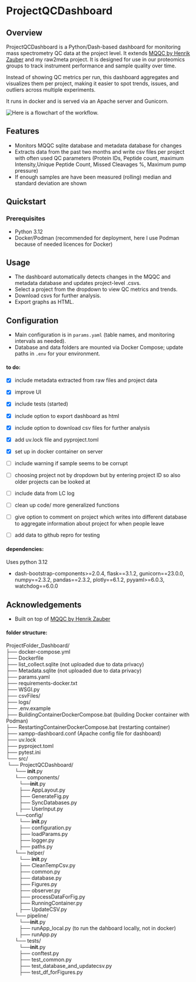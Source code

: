 # ProjectQCDashboard

## Overview
ProjectQCDashboard is a Python/Dash-based dashboard for monitoring mass spectrometry QC data at the project level. It extends [MQQC by Henrik Zauber](https://rdrr.io/rforge/mqqc/man/mqqc-package.html) and my raw2meta project. It is designed for use in our proteomics groups to track instrument performance and sample quality over time.

Instead of showing QC metrics per run, this dashboard aggregates and visualizes them per project, making it easier to spot trends, issues, and outliers across multiple experiments.

It runs in docker and is served via an Apache server and Gunicorn.

![Here is a flowchart of the workflow.](/Display/FlowDiagram.png)


## Features
- Monitors MQQC sqlite database and metadata database for changes
- Extracts data from the past two months and write csv files per project with often used QC parameters (Protein IDs, Peptide count, maximum Intensity,Unique Peptide Count, Missed Cleavages %, Maximum pump pressure)
- If enough samples are have been measured (rolling) median and standard deviation are shown

## Quickstart

### Prerequisites
- Python 3.12
- Docker/Podman (recommended for deployment, here I use Podman because of needed licences for Docker)


## Usage
- The dashboard automatically detects changes in the MQQC and metadata database and updates project-level .csvs.
- Select a project from the dropdown to view QC metrics and trends.
- Download csvs for further analysis.
- Export graphs as HTML.

## Configuration
- Main configuration is in `params.yaml` (table names, and monitoring intervals as needed).
- Database and data folders are mounted via Docker Compose; update paths in `.env` for your environment.


#### to do:
- [x] include metadata extracted from raw files and project data
- [x] improve UI
- [x] include tests (started)
- [x] include option to export dashboard as html
- [x] include option to download csv files for further analysis
- [x] add uv.lock file and pyproject.toml
- [x] set up in docker container on server
- [ ] include warning if sample seems to be corrupt
- [ ] choosing project not by dropdown but by entering project ID so also older projects can be looked at
- [ ] include data from LC log
- [ ] clean up code/ more generalized functions
- [ ] give option to comment on project which writes into different database to aggregate information about project for when people leave
- [ ] add data to github repro for testing


#### dependencies:
Uses python 3.12
- dash-bootstrap-components>=2.0.4, flask==3.1.2, gunicorn==23.0.0, numpy==2.3.2, pandas==2.3.2, plotly==6.1.2, pyyaml>=6.0.3, watchdog==6.0.0

## Acknowledgements
- Built on top of [MQQC by Henrik Zauber](https://rdrr.io/rforge/mqqc/man/mqqc-package.html)

#### folder structure:
ProjectFolder_Dashboard/  
├── docker-compose.yml  
├── Dockerfile  
├── list_collect.sqlite (not uploaded due to data privacy)  
├── Metadata.sqlite   (not uploaded due to data privacy)  
├── params.yaml  
├── requirements-docker.txt  
├── WSGI.py  
├── csvFiles/    
├── logs/    
├── .env.example   
├── BuildingContainerDockerCompose.bat (building Docker container with Podman)  
├── RestartingContainerDockerCompose.bat (restarting container)  
├── xampp-dashboard.conf (Apache config file for dashboard)  
├── uv.lock  
├── pyproject.toml  
├── pytest.ini  
└── src/    
&nbsp;└── ProjectQCDashboard/    
&nbsp;&nbsp;&nbsp;&nbsp;&nbsp;&nbsp;└── __init__.py  
&nbsp;&nbsp;&nbsp;&nbsp;&nbsp;&nbsp;└── components/  
&nbsp;&nbsp;&nbsp;&nbsp;&nbsp;&nbsp;&nbsp;&nbsp;&nbsp;└──__init__.py  
&nbsp;&nbsp;&nbsp;&nbsp;&nbsp;&nbsp;&nbsp;&nbsp;&nbsp;├── AppLayout.py  
&nbsp;&nbsp;&nbsp;&nbsp;&nbsp;&nbsp;&nbsp;&nbsp;&nbsp;├── GenerateFig.py  
&nbsp;&nbsp;&nbsp;&nbsp;&nbsp;&nbsp;&nbsp;&nbsp;&nbsp;├── SyncDatabases.py  
&nbsp;&nbsp;&nbsp;&nbsp;&nbsp;&nbsp;&nbsp;&nbsp;&nbsp;├── UserInput.py  
&nbsp;&nbsp;&nbsp;&nbsp;&nbsp;&nbsp;└──config/  
&nbsp;&nbsp;&nbsp;&nbsp;&nbsp;&nbsp;&nbsp;&nbsp;&nbsp;└── __init__.py  
&nbsp;&nbsp;&nbsp;&nbsp;&nbsp;&nbsp;&nbsp;&nbsp;&nbsp;├── configuration.py  
&nbsp;&nbsp;&nbsp;&nbsp;&nbsp;&nbsp;&nbsp;&nbsp;&nbsp;├── loadParams.py  
&nbsp;&nbsp;&nbsp;&nbsp;&nbsp;&nbsp;&nbsp;&nbsp;&nbsp;├── logger.py  
&nbsp;&nbsp;&nbsp;&nbsp;&nbsp;&nbsp;&nbsp;&nbsp;&nbsp;├── paths.py  
&nbsp;&nbsp;&nbsp;&nbsp;&nbsp;&nbsp;└── helper/    
&nbsp;&nbsp;&nbsp;&nbsp;&nbsp;&nbsp;&nbsp;&nbsp;&nbsp;└── __init__.py  
&nbsp;&nbsp;&nbsp;&nbsp;&nbsp;&nbsp;&nbsp;&nbsp;&nbsp;├── CleanTempCsv.py  
&nbsp;&nbsp;&nbsp;&nbsp;&nbsp;&nbsp;&nbsp;&nbsp;&nbsp;├── common.py  
&nbsp;&nbsp;&nbsp;&nbsp;&nbsp;&nbsp;&nbsp;&nbsp;&nbsp;├── database.py  
&nbsp;&nbsp;&nbsp;&nbsp;&nbsp;&nbsp;&nbsp;&nbsp;&nbsp;├── Figures.py  
&nbsp;&nbsp;&nbsp;&nbsp;&nbsp;&nbsp;&nbsp;&nbsp;&nbsp;├── observer.py    
&nbsp;&nbsp;&nbsp;&nbsp;&nbsp;&nbsp;&nbsp;&nbsp;&nbsp;├── processDataForFig.py    
&nbsp;&nbsp;&nbsp;&nbsp;&nbsp;&nbsp;&nbsp;&nbsp;&nbsp;├── RunningContainer.py    
&nbsp;&nbsp;&nbsp;&nbsp;&nbsp;&nbsp;&nbsp;&nbsp;&nbsp;├── UpdateCSV.py    
&nbsp;&nbsp;&nbsp;&nbsp;&nbsp;&nbsp;└── pipeline/    
&nbsp;&nbsp;&nbsp;&nbsp;&nbsp;&nbsp;&nbsp;&nbsp;&nbsp;└──__init__.py    
&nbsp;&nbsp;&nbsp;&nbsp;&nbsp;&nbsp;&nbsp;&nbsp;&nbsp;├── runApp_local.py  (to run the dahboard locally, not in docker)  
&nbsp;&nbsp;&nbsp;&nbsp;&nbsp;&nbsp;&nbsp;&nbsp;&nbsp;├── runApp.py    
&nbsp;&nbsp;&nbsp;&nbsp;&nbsp;&nbsp;└── tests/    
&nbsp;&nbsp;&nbsp;&nbsp;&nbsp;&nbsp;&nbsp;&nbsp;&nbsp;└──__init__.py    
&nbsp;&nbsp;&nbsp;&nbsp;&nbsp;&nbsp;&nbsp;&nbsp;&nbsp;├── conftest.py    
&nbsp;&nbsp;&nbsp;&nbsp;&nbsp;&nbsp;&nbsp;&nbsp;&nbsp;├── test_common.py  		    
&nbsp;&nbsp;&nbsp;&nbsp;&nbsp;&nbsp;&nbsp;&nbsp;&nbsp;├── test_database_and_updatecsv.py  
&nbsp;&nbsp;&nbsp;&nbsp;&nbsp;&nbsp;&nbsp;&nbsp;&nbsp;├── test_df_forFigures.py  


